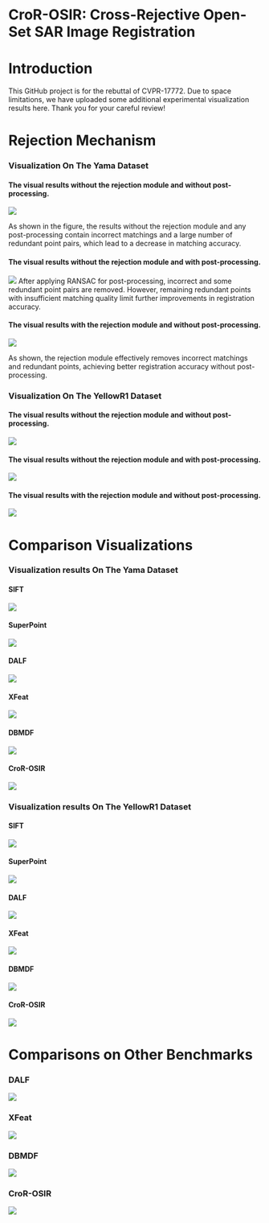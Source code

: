 # CroR-OSIR: Cross-Rejective Open-Set SAR Image Registration
# Introduction
This GitHub project is for the rebuttal of CVPR-17772. Due to space limitations, we have uploaded some additional experimental visualization results here. Thank you for your careful review!
# Rejection Mechanism
### Visualization On The Yama Dataset
#### The visual results without the rejection module and without post-processing.

![](Rejection%20Mechanism/Visualization%20On%20The%20Yama%20Dataset/yama_reject_ablation_without_post_and_reject.png)

As shown in the figure, the results without the rejection module and any post-processing contain incorrect matchings and a large number of redundant point pairs, which lead to a decrease in matching accuracy.
#### The visual results without the rejection module and with post-processing.

![](Rejection%20Mechanism/Visualization%20On%20The%20Yama%20Dataset/yama_reject_ablation_withpost_without_reject.png)
After applying RANSAC for post-processing, incorrect and some redundant point pairs are removed. However, remaining redundant points with insufficient matching quality limit further improvements in registration accuracy.
#### The visual results with the rejection module and without post-processing.

![](Rejection%20Mechanism/Visualization%20On%20The%20Yama%20Dataset/yama_reject_ablation_withreject_withoutpost.png)

As shown, the rejection module effectively removes incorrect matchings and redundant points, achieving better registration accuracy without post-processing.
### Visualization On The YellowR1 Dataset
#### The visual results without the rejection module and without post-processing.

![](Rejection%20Mechanism/Visualization%20On%20The%20YellowR1%20Dataset/yellowa_reject_ablation_withoutreject_withoutpost.png)

#### The visual results without the rejection module and with post-processing.

![](Rejection%20Mechanism/Visualization%20On%20The%20YellowR1%20Dataset/yellowa_reject_ablation_withoutreject_withpost.png)

#### The visual results with the rejection module and without post-processing.

![](Rejection%20Mechanism/Visualization%20On%20The%20YellowR1%20Dataset/yellowa_reject_ablation_withreject_withoutpost.png)

# Comparison Visualizations

### Visualization results On The Yama Dataset

#### SIFT

![](visualation/CBchartYama_4_01.png)

#### SuperPoint

![](visualation/CBchartYama_4_02.png)

#### DALF

![](visualation/CBchartYama_4_03.png)

#### XFeat

![](visualation/CBchartYama_4_04.png)

#### DBMDF

![](visualation/CBchartYama_4_05.png)

#### CroR-OSIR

![](visualation/CBchartYama_4_06.png)

### Visualization results On The YellowR1 Dataset

#### SIFT

![](visualation/CBchartYellowR1_4_01.png)

#### SuperPoint

![](visualation/CBchartYellowR1_4_02.png)

#### DALF

![](visualation/CBchartYellowR1_4_03.png)

#### XFeat

![](visualation/CBchartYellowR1_4_04.png)

#### DBMDF

![](visualation/CBchartYellowR1_4_05.png)

#### CroR-OSIR

![](visualation/CBchartYellowR1_4_06.png)

# Comparisons on Other Benchmarks

### DALF
![](visualation/optical_DAlF.png)
### XFeat
![](visualation/optical_XFeat.png)
### DBMDF
![](visualation/optical_DBMDF.png)
### CroR-OSIR
![](visualation/optical_CroR-OSIR.png)
<!-- # Installation
## Make Data
## SupCon Pretraining
## CroR-OSR training and the fintune of SupCon module

# Test accurancy -->
